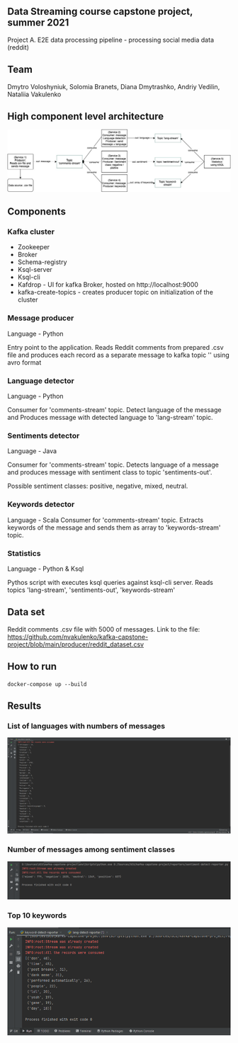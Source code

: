 ## Data Streaming course capstone project, summer 2021
Project A. E2E data processing pipeline - processing social media data (reddit)

## Team
Dmytro Voloshyniuk, Solomia Branets, Diana Dmytrashko, Andriy Vedilin, Nataliia Vakulenko

## High component level architecture
![Diagram](https://raw.githubusercontent.com/nvakulenko/kafka-capstone-project/main/doc/kafka-reddit.jpg)

## Components

### Kafka cluster
* Zookeeper
* Broker
* Schema-registry
* Ksql-server
* Ksql-cli
* Kafdrop - UI for kafka Broker, hosted on http://localhost:9000
* kafka-create-topics - creates producer topic on initialization of the cluster

### Message producer
Language - Python

Entry point to the application. Reads Reddit comments from prepared .csv file and produces each record as a separate message to kafka topic '' using avro format

### Language detector
Language - Python

Consumer for 'comments-stream' topic. Detect language of the message and Produces message with detected language to 'lang-stream' topic.


### Sentiments detector
Language - Java

Consumer for 'comments-stream' topic. Detects language of a message and produces message with sentiment class to topic 'sentiments-out'. 

Possible sentiment classes: positive, negative, mixed, neutral.

### Keywords detector
Language - Scala
Consumer for 'comments-stream' topic. Extracts keywords of the message and sends them as array to 'keywords-stream' topic.


### Statistics
Language - Python & Ksql

Pythos script with executes ksql queries against ksql-cli server. Reads topics 'lang-stream', 'sentiments-out', 'keywords-stream' 

## Data set
Reddit comments .csv file with 5000 of messages.
Link to the file: https://github.com/nvakulenko/kafka-capstone-project/blob/main/producer/reddit_dataset.csv

## How to run
`docker-compose up --build`

## Results
### List of languages with numbers of messages 
![Screenshot](https://raw.githubusercontent.com/nvakulenko/kafka-capstone-project/main/doc/langStream.png)
### Number of messages among sentiment classes
![Screenshot](https://raw.githubusercontent.com/nvakulenko/kafka-capstone-project/main/doc/sentimentStream.png)
### Top 10 keywords
![Screenshot](https://raw.githubusercontent.com/nvakulenko/kafka-capstone-project/main/doc/keywordsStream.png)
